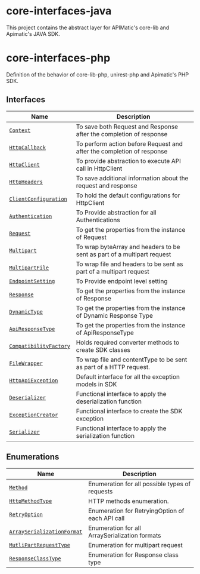 # core-interfaces-java
This project contains the abstract layer for APIMatic's core-lib and Apimatic's JAVA SDK. 

# core-interfaces-php
Definition of the behavior of core-lib-php, unirest-php and Apimatic's PHP SDK.

## Interfaces
| Name                                                                    | Description                                                        |
|-------------------------------------------------------------------------|--------------------------------------------------------------------|
| [`Context`](src\main\java\io\apimatic\core_interfaces\http\Context.java)                     | To save both Request and Response after the completion of response |
| [`HttpCallback`](src\main\java\io\apimatic\core_interfaces\http\HttpCallback.java)                     | To perform action before Request and after the completion of response |
| [`HttpClient`](src\main\java\io\apimatic\core_interfaces\http\HttpClient.java)                     | To provide abstraction to execute API call in HttpClient |
| [`HttpHeaders`](src\main\java\io\apimatic\core_interfaces\http\HttpHeaders.java)                     | To save additional information about the request and response |
| [`ClientConfiguration`](src\main\java\io\apimatic\core_interfaces\http\ClientConfiguration.java)                     | To hold the default configurations for HttpClient |
| [`Authentication`](src\main\java\io\apimatic\core_interfaces\authentication\Authentication.java)            | To Provide abstraction for all Authentications                        |
| [`Request`](src\main\java\io\apimatic\core_interfaces\http\request\Request.java)             | To get the properties from the instance of Request                 |
| [`Multipart`](src\main\java\io\apimatic\core_interfaces\http\request\Multipart.java) | To wrap byteArray and headers to be sent as part of a multipart request                              |
| [`MultipartFile`](src\main\java\io\apimatic\core_interfaces\http\request\MultipartFile.java) | To wrap file and headers to be sent as part of a multipart request                                  |
| [`EndpointSetting`](src\main\java\io\apimatic\core_interfaces\http\request\configuration/EndpointSetting.java)                 | To Provide endpoint level setting      |
| [`Response`](src\main\java\io\apimatic\core_interfaces\http\response\Response.java)          | To get the properties from the instance of Response                |
| [`DynamicType`](src\main\java\io\apimatic\core_interfaces\http\response\DynamicType.java)          | To get the properties from the instance of Dynamic Response Type                |
| [`ApiResponseType`](src\main\java\io\apimatic\core_interfaces\http\response\ApiResponseType.java)          | To get the properties from the instance of ApiResponseType                |
| [`CompatibilityFactory`](src\main\java\io\apimatic\core_interfaces\compatibility\CompatibilityFactory.java)                  | Holds required converter methods to create SDK classes             |
| [`FileWrapper`](src\main\java\io\apimatic\core_interfaces\type\FileWrapper.java)                  | To wrap file and contentType to be sent as part of a HTTP request.            |
| [`HttpApiException`](src\main\java\io\apimatic\core_interfaces\type\HttpApiException.java)                  | Default interface for all the exception models in SDK              |
| [`Deserializer`](src\main\java\io\apimatic\core_interfaces\type\functional\Deserializer.java)                  | Functional interface to  apply the deserialization function           |
| [`ExceptionCreator`](src\main\java\io\apimatic\core_interfaces\type\functional\ExceptionCreator.java)                  | Functional interface to  create the SDK exception             |
| [`Serializer`](src\main\java\io\apimatic\core_interfaces\type\functional\Serializer.java)                  | Functional interface to  apply the serialization function              |

## Enumerations
| Name                                                                          | Description                                                     |
|-------------------------------------------------------------------------------|-----------------------------------------------------------------|
| [`Method`](src\main\java\io\apimatic\core_interfaces\http\Method.java)                         | Enumeration for all possible types of requests                  |
| [`HttpMethodType`](src\main\java\io\apimatic\core_interfaces\http\HttpMethodType.java)                                               | HTTP methods enumeration. |
| [`RetryOption`](src\main\java\io\apimatic\core_interfaces\http\request\configuration/RetryOption.java)                                     | Enumeration for RetryingOption of each API call                 |
| [`ArraySerializationFormat`](src\main\java\io\apimatic\core_interfaces\http\request\ArraySerializationFormat.java)                                     | Enumeration  for all ArraySerialization formats       |
| [`MutliPartRequestType`](src\main\java\io\apimatic\core_interfaces\http\request\MutliPartRequestType.java)                                     | Enumeration for multipart request       |
| [`ResponseClassType`](src\main\java\io\apimatic\core_interfaces\http\request\ResponseClassType.java)                                     | Enumeration for Response class type    |

